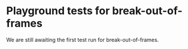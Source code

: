 # Playground tests for break-out-of-frames
We are still awaiting the first test run for break-out-of-frames.
